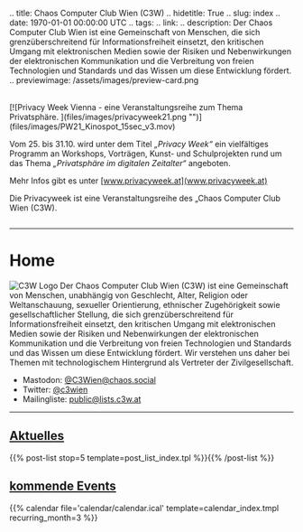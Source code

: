 .. title: Chaos Computer Club Wien (C3W)
.. hidetitle: True
.. slug: index
.. date: 1970-01-01 00:00:00 UTC
.. tags:
.. link:
.. description: Der Chaos Computer Club Wien ist eine Gemeinschaft von Menschen, die sich grenzüberschreitend für Informationsfreiheit einsetzt, den kritischen Umgang mit elektronischen Medien sowie der Risiken und Nebenwirkungen der elektronischen Kommunikation und die Verbreitung von freien Technologien und Standards und das Wissen um diese Entwicklung fördert.
.. previewimage: /assets/images/preview-card.png

<br />
[![Privacy Week Vienna - eine Veranstaltungsreihe zum Thema Privatsphäre. ](files/images/privacyweek21.png "")](files/images/PW21_Kinospot_15sec_v3.mov)

Vom 25. bis 31.10. wird unter dem Titel *„Privacy Week“* ein vielfältiges Programm an Workshops, Vorträgen, Kunst- und Schulprojekten rund um das Thema *„Privatsphäre im digitalen Zeitalter“* angeboten.

Mehr Infos gibt es unter [www.privacyweek.at](www.privacyweek.at)

Die Privacyweek ist eine Veranstaltungsreihe des „Chaos Computer Club Wien (C3W).

<hr style='margin: 2em 0' />

# Home

<img src="/assets/images/C3W_RB_neg.png" class="index-logo" alt="C3W Logo">
Der Chaos Computer Club Wien (C3W) ist eine Gemeinschaft von Menschen, unabhängig von Geschlecht, Alter, Religion oder Weltanschauung, sexueller Orientierung, ethnischer Zugehörigkeit sowie gesellschaftlicher Stellung, die sich grenzüberschreitend für Informationsfreiheit einsetzt, den kritischen Umgang mit elektronischen Medien sowie der Risiken und Nebenwirkungen der elektronischen Kommunikation und die Verbreitung von freien Technologien und Standards und das Wissen um diese Entwicklung fördert.
Wir verstehen uns daher bei Themen mit technologischem Hintergrund als Vertreter der Zivilgesellschaft.

* Mastodon: <a rel="me" href="https://chaos.social/@C3Wien">@C3Wien@chaos.social</a>
* Twitter: [@c3wien](https://twitter.com/c3wien)
* Mailingliste: [public@lists.c3w.at](https://lists.c3w.at/postorius/lists/public.lists.c3w.at/)

---

<div class="container">
  <div class="row">
    <div class="col-lg">
        <h2><a href="/aktuelles/">Aktuelles</a></h2>
        {{% post-list stop=5 template=post_list_index.tpl %}}{{% /post-list %}}
    </div>
    <div class="col-lg">
        <h2><a href="/events/">kommende Events</a></h2>
        {{% calendar file='calendar/calendar.ical' template=calendar_index.tmpl recurring_month=3 %}}
    </div>
  </div>
</div>
